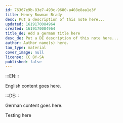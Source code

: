 ```yaml
---
id: 76367e9b-83e7-493c-9680-a408e8aa1e3f
title: Henry Bowman Brady
desc: Put a description of this note here...
updated: 1619170084964
created: 1619170084964
title_de: Add a german title here
desc_de: Put a DE description of this note here...
author: Author name(s) here.
tao_type: material
cover_image: null
license: CC BY-SA
published: false
---
```


:::EN:::

English content goes here.

:::DE:::

German content goes here.

Testing here
